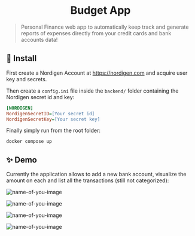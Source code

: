 <h1 align="center">Budget App</h1>

> Personal Finance web app to automatically keep track and generate reports of expenses directly from your credit cards and bank accounts data!

## 🚀 Install
First create a Nordigen Account at https://nordigen.com and acquire user key and secrets.

Then create a `config.ini` file inside the `backend/` folder containing the Nordigen secret id and key:
```ini
[NORDIGEN]
NordigenSecretID=[Your secret id]
NordigenSecretKey=[Your secret key]
```

Finally simply run from the root folder:
```
docker compose up
```


## ✨ Demo
Currently the application allows to add a new bank account, visualize the amount on each and list all the transactions (still not categorized):

![name-of-you-image](https://github.com/genfu94/budget-app/blob/main/images/loading.png?raw=true)

![name-of-you-image](https://github.com/genfu94/budget-app/blob/main/images/accounts.png?raw=true)

![name-of-you-image](https://github.com/genfu94/budget-app/blob/main/images/add_new_account.png?raw=true)

![name-of-you-image](https://github.com/genfu94/budget-app/blob/main/images/transactions.png?raw=true)